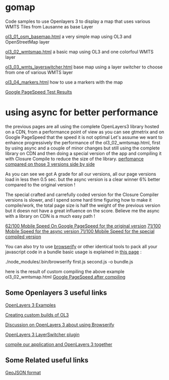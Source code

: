 # gomap

Code samples to use Openlayers 3 to display a map that uses various WMTS Tiles from Lausanne as base Layer

[ol3_01_osm_basemap.html](https://rawgit.com/lao-tseu-is-alive/gomap/master/ol3_01_osm_basemap.html) a very simple map using OL3 and OpenStreetMap layer

[ol3_02_wmtsmap.html](https://rawgit.com/lao-tseu-is-alive/gomap/master/ol3_02_wmtsmap.html) a basic map using OL3 and one colorfoul WMTS layer

[ol3_03_wmts_layerswitcher.html](https://rawgit.com/lao-tseu-is-alive/gomap/master/ol3_03_wmts_layerswitcher.html) base map using a layer switcher to choose from one of various WMTS layer

[ol3_04_markers.html](https://rawgit.com/lao-tseu-is-alive/gomap/master/ol3_04_markers.html) how to use a markers with the map 


[Google PageSpeed Test Results](https://developers.google.com/speed/pagespeed/insights/?url=https%3A%2F%2Frawgit.com%2Flao-tseu-is-alive%2Fgomap%2Fmaster%2Fol3_02_wmtsmap.html&tab=desktop)
 

# using async for better performance

the previous pages are all using the complete OpenLayers3 library hosted on a CDN,
from a performance point of view as you can see gtmetrix and on Google PageSpeed that the speed it is not optimal
Let's assume we want to enhance progressively the performance of the ol3_02_wmtsmap.html, 
first by using async and a couple of minor changes but still using the complete library on CDN
and then doing a special version of the app and compiling it with Closure Compile to reduce the size of the library. 
[perfomance compared on those 3 versions side by side ](https://gtmetrix.com/compare/CvqZZq6j/e4Opj1ST/LWm7fwQN/Doy8fvwF)

As you can see we got A grade for all our versions, all our page versions load in less then 0.5 sec. 
but the async version is a clear winner  6% better compared to the original version !

The special crafted and carrefully coded version for the Closure Compiler versions is slower,
 and I spend some hard time figuring how to make it compile/work, the total page size is half the weight of the previous version
 but it doesn not have a great influence on the score.
Believe me the async with a library on CDN is a much easy path ! 

[62/100 Mobile Speed On Google PageSpeed for the original version](https://developers.google.com/speed/pagespeed/insights/?url=http%3A%2F%2Fcgtest.trouvl.info%2Fol3_02_wmtsmap.html)
[71/100 Mobile Speed for the async version ](https://developers.google.com/speed/pagespeed/insights/?url=http%3A%2F%2Fcgtest.trouvl.info%2Fol3_02_wmtsmap_async.html&tab=mobile)
[71/100 Mobile Speed for the special compiled version ](https://developers.google.com/speed/pagespeed/insights/?url=http%3A%2F%2Fcgtest.trouvl.info%2Fapp.html&tab=mobile)



You can also try to use [browserify](http://browserify.org/) or other identical tools to pack all your javascript code in a bundle
basic usage is explained in [this page](http://openlayers.org/en/latest/doc/tutorials/browserify.html) : 

./node_modules/.bin/browserify first.js second.js -o bundle.js



here is the result of custom compiling the above example ol3_02_wmtsmap.html
[Google PageSpeed after compiling](https://developers.google.com/speed/pagespeed/insights/?url=http%3A%2F%2Fcgtest.trouvl.info%2Fapp.html&tab=mobile)


## Some Openlayers 3 useful links
[OpenLayers 3 Examples](http://openlayers.org/en/latest/examples/)

[Creating custom builds of OL3](http://openlayers.org/en/latest/doc/tutorials/custom-builds.html)

[Discussion on OpenLayers 3 about using Browserify](https://github.com/openlayers/ol3/issues/3162)

[OpenLayers 3 LayerSwitcher plugin](https://github.com/walkermatt/ol3-layerswitcher)

[compile our application and OpenLayers 3 together](http://openlayers.org/en/latest/doc/tutorials/closure.html)

## Some Related useful links
[GeoJSON format](http://geojson.org/geojson-spec.html)

 